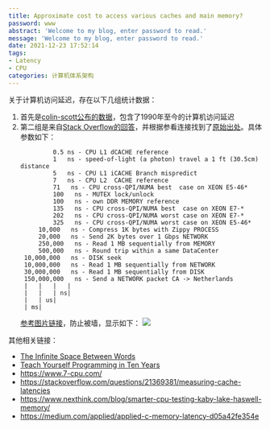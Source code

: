 ```yaml
---
title: Approximate cost to access various caches and main memory?
password: www
abstract: 'Welcome to my blog, enter password to read.'
message: 'Welcome to my blog, enter password to read.'
date: 2021-12-23 17:52:14
tags:
- Latency
- CPU
categories: 计算机体系架构
---
```


关于计算机访问延迟，存在以下几组统计数据：

1. 首先是[colin-scott公布的数据](https://colin-scott.github.io/personal_website/research/interactive_latency.html)，包含了1990年至今的计算机访问延迟
2. 第二组是来自[Stack Overflow的回答](https://stackoverflow.com/questions/4087280/approximate-cost-to-access-various-caches-and-main-memory)，并根据参看连接找到了[原始出处](https://gist.github.com/jboner/2841832)。具体参数如下：
   ```
			0.5 ns - CPU L1 dCACHE reference
			1   ns - speed-of-light (a photon) travel a 1 ft (30.5cm) distance
			5   ns - CPU L1 iCACHE Branch mispredict
			7   ns - CPU L2  CACHE reference
			71   ns - CPU cross-QPI/NUMA best  case on XEON E5-46*
			100   ns - MUTEX lock/unlock
			100   ns - own DDR MEMORY reference
			135   ns - CPU cross-QPI/NUMA best  case on XEON E7-*
			202   ns - CPU cross-QPI/NUMA worst case on XEON E7-*
			325   ns - CPU cross-QPI/NUMA worst case on XEON E5-46*
		10,000   ns - Compress 1K bytes with Zippy PROCESS
		20,000   ns - Send 2K bytes over 1 Gbps NETWORK
		250,000   ns - Read 1 MB sequentially from MEMORY
		500,000   ns - Round trip within a same DataCenter
	10,000,000   ns - DISK seek
	10,000,000   ns - Read 1 MB sequentially from NETWORK
	30,000,000   ns - Read 1 MB sequentially from DISK
	150,000,000   ns - Send a NETWORK packet CA -> Netherlands
	|   |   |   |
	|   |   | ns|
	|   | us|
	| ms|
	```
	[参考图片链接](https://i.stack.imgur.com/a7jWu.png)，防止被墙，显示如下：
	![](./Approximate-cost-to-access-various-caches-and-main-memory/a7jWu.png)


其他相关链接：

- [The Infinite Space Between Words](https://blog.codinghorror.com/the-infinite-space-between-words/)
- [Teach Yourself Programming in Ten Years](http://norvig.com/21-days.html#answers)
- https://www.7-cpu.com/
- https://stackoverflow.com/questions/21369381/measuring-cache-latencies
- https://www.nexthink.com/blog/smarter-cpu-testing-kaby-lake-haswell-memory/
- https://medium.com/applied/applied-c-memory-latency-d05a42fe354e